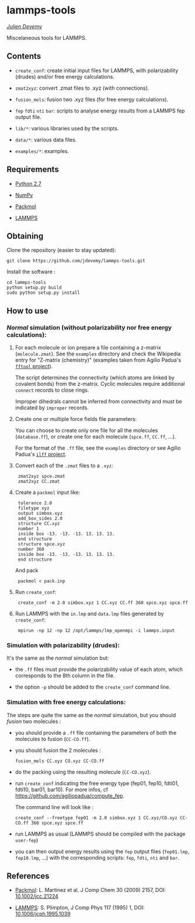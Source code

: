 lammps-tools
============

_[Julien Devemy](julien.devemy@univ-bpclermont.fr)_

Miscelaneous tools for LAMMPS.

Contents
--------

* `create_conf`: create initial input files for LAMMPS, with polarizability (drudes) and/or free energy calculations.

* `zmat2xyz`: convert .zmat files to .xyz (with connections).

* `fusion_mols`: fusion two .xyz files (for free energy calculations).

* `fep` `fdti` `nti` `bar`: scripts to analyse energy results from a LAMMPS fep output file.

* `lib/*`: various libraries used by the scripts.

* `data/*`: various data files.

* `examples/*`: examples.


Requirements
------------

* [Python 2.7](http://www.python.org/)

* [NumPy](http://www.numpy.org/)

* [Packmol](http://www.ime.unicamp.br/~martinez/packmol/)

* [LAMMPS](http://lammps.sandia.gov/)


Obtaining
---------

Clone the repository (easier to stay updated):

    git clone https://github.com/jdevemy/lammps-tools.git

Install the software :

    cd lammps-tools
    python setup.py build
    sudo python setup.py install

How to use
----------

### *Normal* simulation (without polarizability nor free energy calculations):


1. For each molecule or ion prepare a file containing a z-matrix
   (`molecule.zmat`). See the `examples` directory and check the
   Wikipedia entry for "Z-matrix (chemistry)" (examples taken from
   Agilio Padua's [`fftool` project](https://github.com/agiliopadua/fftool)).
   
    The script determines the connectivity (which atoms are linked by covalent
   bonds) from the z-matrix. Cyclic molecules require additional
   `connect` records to close rings.

    Improper dihedrals cannot be
   inferred from connectivity and must be indicated by `improper`
   records.

2. Create one or multiple force fields file parameters:

    You can choose to create only one file for all the molecules (`database.ff`), 
   or create one for each molecule (`spce.ff`, `CC.ff`, ...).

    For the format of the `.ff` file, see the `examples` directory
   or see Agilio Padua's [`ilff` project](https://github.com/agiliopadua/ilff).

3. Convert each of the `.zmat` files to a `.xyz`:

        zmat2xyz spce.zmat
        zmat2xyz CC.zmat

4. Create a `packmol` input like: 

        tolerance 2.0
        filetype xyz
        output simbox.xyz
        add_box_sides 2.0
        structure CC.xyz
        number 1
        inside box -13. -13. -13. 13. 13. 13.
        end structure
        structure spce.xyz
        number 360
        inside box -13. -13. -13. 13. 13. 13.
        end structure

    And pack

        packmol < pack.inp

5. Run `create_conf`:

        create_conf -m 2.0 simbox.xyz 1 CC.xyz CC.ff 360 spce.xyz spce.ff  

6. Run LAMMPS with the `in.lmp` and `data.lmp` files generated by `create_conf`:

        mpirun -np 12 -np 12 /opt/lammps/lmp_openmpi -i lammps.input



### Simulation with polarizability (drudes):

It's the same as the *normal* simulation but:

  * the `.ff` files must provide the polarizability value of each atom, which corresponds to the 8th column in the file.

  * the option `-p` should be added to the `create_conf` command line.


### Simulation with free energy calculations:

The steps are quite the same as the *normal* simulation, but you should *fusion* two molecules :

  * you should provide a `.ff` file containing the parameters of both the molecules to fusion (`CC-CO.ff`).

  * you should fusion the 2 molecules :

        fusion_mols CC.xyz CO.xyz CC-CO.ff

  * do the packing using the resulting molecule (`CC-CO.xyz`).

  * run `create_conf` indicating the free energy type (fep01, fep10, fdti01, fdti10, bar01, bar10).
    For more infos, cf https://github.com/agiliopadua/compute_fep.
    
    The command line will look like :

        create_conf --freetype fep01 -m 2.0 simbox.xyz 1 CC.xyz/CO.xyz CC-CO.ff 360 spce.xyz spce.ff 

  * run LAMMPS as usual (LAMMPS should be compiled with the package `user-fep`)

  * you can then output energy results using the `fep` output files (`fep01.lmp`, `fep10.lmp`, ...)
    with the corresponding scripts: `fep`, `fdti`, `nti` and `bar`.

References
----------

* [Packmol](http://www.ime.unicamp.br/~martinez/packmol/):
  L. Martinez et al. J Comp Chem 30 (2009) 2157, DOI:
  [10.1002/jcc.21224](http://dx.doi.org/10.1002/jcc.21224)

* [LAMMPS](http://lammps.sandia.gov/): S. Plimpton, J Comp Phys
  117 (1995) 1, DOI:
  [10.1006/jcph.1995.1039](http://dx.doi.org/10.1006/jcph.1995.1039)

